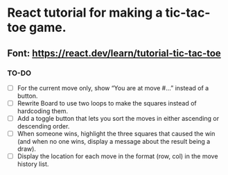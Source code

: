 # React tutorial for making a tic-tac-toe game.

## Font: https://react.dev/learn/tutorial-tic-tac-toe

### TO-DO
- [ ] For the current move only, show “You are at move #…” instead of a button.
- [ ] Rewrite Board to use two loops to make the squares instead of hardcoding them.
- [ ] Add a toggle button that lets you sort the moves in either ascending or descending order.
- [ ] When someone wins, highlight the three squares that caused the win (and when no one wins, display a message about the result being a draw).
- [ ] Display the location for each move in the format (row, col) in the move history list.